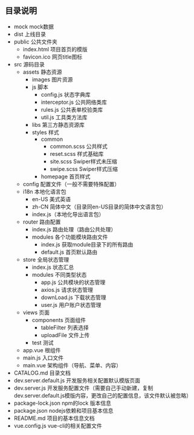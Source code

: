 ## 目录说明
* mock mock数据
* dist 上线目录
* public 公共文件夹
  * index.html 项目首页的模版
  * favicon.ico 网页title图标
* src 源码目录
  * assets 静态资源
    * images 图片资源
    * js 脚本
      * config.js 状态字典库
      * interceptor.js 公共网络类库
      * rules.js 公共表单校验类库
      * util.js 工具类方法库
    * libs 第三方静态资源库
    * styles 样式
      * common
        * common.scss 公共样式
        * reset.scss 样式基础库
        * site.scss Swiper样式未压缩
        * swipe.scss Swiper样式压缩
      * homepage 首页样式
  * config 配置文件（一般不需要特殊配置）
  * i18n 本地化语言包
    * en-US 美式英语
    * zh-CN 简体中文（目录同en-US目录的简体中文语言包）
    * index.js（本地化导出语言包）
  * router 路由配置
    * index.js 路由处理（路由公共处理）
    * modules 各个功能模块路由文件
      * index.js 获取module目录下的所有路由
      * default.js 首页默认路由
  * store 全局状态管理
    * index.js 状态汇总
    * modules 不同类型状态
      * app.js 公共模块的状态管理
      * axios.js 请求状态管理
      * downLoad.js 下载状态管理
      * user.js 用户账户状态管理
  * views 页面
    * components 页面组件
      * tableFilter 列表选择
      * uploadFile 文件上传
    * test 测试
  * app.vue 根组件
  * main.js 入口文件
  * main.vue 架构组件（导航、菜单、内容）
* CATALOG.md 目录文档
* dev.server.default.js 开发服务相关配置默认模版页面
* dev.server.js 开发服务配置文件（需要自己手动新建，复制dev.server.default.js模版内容，更改自己的配置信息，该文件默认被忽略）
* package-lock.json npm的lock 版本信息
* package.json nodejs依赖和项目基本信息
* README.md 项目的基本信息文档
* vue.config.js vue-cli的相关配置文件

